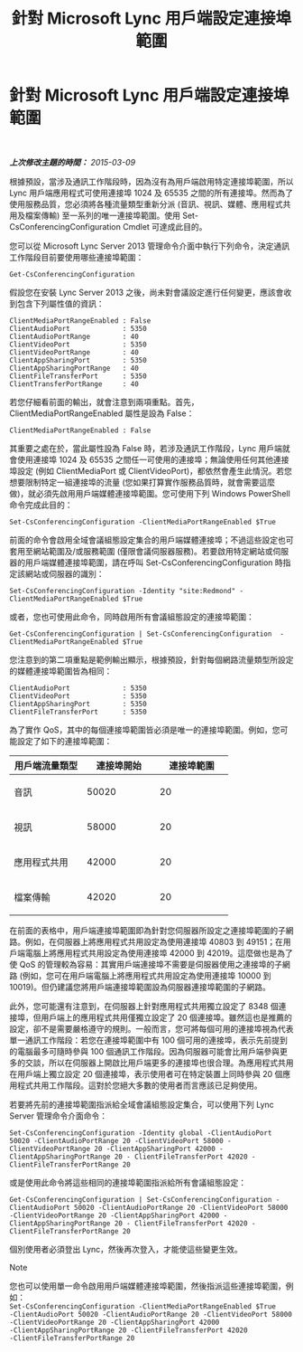 ﻿---
title: 針對 Microsoft Lync 用戶端設定連接埠範圍
TOCTitle: 針對 Microsoft Lync 用戶端設定連接埠範圍
ms:assetid: 287d5cea-7ada-461c-9b4a-9da2af315e71
ms:mtpsurl: https://technet.microsoft.com/zh-tw/library/JJ204760(v=OCS.15)
ms:contentKeyID: 49290395
ms.date: 08/10/2015
mtps_version: v=OCS.15
ms.translationtype: HT
---

# 針對 Microsoft Lync 用戶端設定連接埠範圍

 

_**上次修改主題的時間：** 2015-03-09_

根據預設，當涉及通訊工作階段時，因為沒有為用戶端啟用特定連接埠範圍，所以 Lync 用戶端應用程式可使用連接埠 1024 及 65535 之間的所有連接埠。然而為了使用服務品質，您必須將各種流量類型重新分派 (音訊、視訊、媒體、應用程式共用及檔案傳輸) 至一系列的唯一連接埠範圍。使用 Set-CsConferencingConfiguration Cmdlet 可達成此目的。

您可以從 Microsoft Lync Server 2013 管理命令介面中執行下列命令，決定通訊工作階段目前要使用哪些連接埠範圍：

    Get-CsConferencingConfiguration

假設您在安裝 Lync Server 2013 之後，尚未對會議設定進行任何變更，應該會收到包含下列屬性值的資訊：

    ClientMediaPortRangeEnabled : False
    ClientAudioPort             : 5350
    ClientAudioPortRange        : 40
    ClientVideoPort             : 5350
    ClientVideoPortRange        : 40
    ClientAppSharingPort        : 5350
    ClientAppSharingPortRange   : 40
    ClientFileTransferPort      : 5350
    ClientTransferPortRange     : 40

若您仔細看前面的輸出，就會注意到兩項重點。首先，ClientMediaPortRangeEnabled 屬性是設為 False：

    ClientMediaPortRangeEnabled : False

其重要之處在於，當此屬性設為 False 時，若涉及通訊工作階段，Lync 用戶端就會使用連接埠 1024 及 65535 之間任一可使用的連接埠；無論使用任何其他連接埠設定 (例如 ClientMediaPort 或 ClientVideoPort)，都依然會產生此情況。若您想要限制特定一組連接埠的流量 (您如果打算實作服務品質時，就會需要這麼做)，就必須先啟用用戶端媒體連接埠範圍。您可使用下列 Windows PowerShell 命令完成此目的：

    Set-CsConferencingConfiguration -ClientMediaPortRangeEnabled $True

前面的命令會啟用全域會議組態設定集合的用戶端媒體連接埠；不過這些設定也可套用至網站範圍及/或服務範圍 (僅限會議伺服器服務)。若要啟用特定網站或伺服器的用戶端媒體連接埠範圍，請在呼叫 Set-CsConferencingConfiguration 時指定該網站或伺服器的識別：

    Set-CsConferencingConfiguration -Identity "site:Redmond" -ClientMediaPortRangeEnabled $True

或者，您也可使用此命令，同時啟用所有會議組態設定的連接埠範圍：

    Get-CsConferencingConfiguration | Set-CsConferencingConfiguration  -ClientMediaPortRangeEnabled $True

您注意到的第二項重點是範例輸出顯示，根據預設，針對每個網路流量類型所設定的媒體連接埠範圍皆為相同：

    ClientAudioPort             : 5350
    ClientVideoPort             : 5350
    ClientAppSharingPort        : 5350
    ClientFileTransferPort      : 5350

為了實作 QoS，其中的每個連接埠範圍皆必須是唯一的連接埠範圍。例如，您可能設定了如下的連接埠範圍：


<table>
<colgroup>
<col style="width: 33%" />
<col style="width: 33%" />
<col style="width: 33%" />
</colgroup>
<thead>
<tr class="header">
<th>用戶端流量類型</th>
<th>連接埠開始</th>
<th>連接埠範圍</th>
</tr>
</thead>
<tbody>
<tr class="odd">
<td><p>音訊</p></td>
<td><p>50020</p></td>
<td><p>20</p></td>
</tr>
<tr class="even">
<td><p>視訊</p></td>
<td><p>58000</p></td>
<td><p>20</p></td>
</tr>
<tr class="odd">
<td><p>應用程式共用</p></td>
<td><p>42000</p></td>
<td><p>20</p></td>
</tr>
<tr class="even">
<td><p>檔案傳輸</p></td>
<td><p>42020</p></td>
<td><p>20</p></td>
</tr>
</tbody>
</table>


在前面的表格中，用戶端連接埠範圍即為針對您伺服器所設定之連接埠範圍的子網路。例如，在伺服器上將應用程式共用設定為使用連接埠 40803 到 49151；在用戶端電腦上將應用程式共用設定為使用連接埠 42000 到 42019。這麼做也是為了使 QoS 的管理較為容易：其實用戶端連接埠不需要是伺服器使用之連接埠的子網路 (例如，您可在用戶端電腦上將應用程式共用設定為使用連接埠 10000 到 10019)。但仍建議您將用戶端連接埠範圍設為伺服器連接埠範圍的子網路。

此外，您可能還有注意到，在伺服器上針對應用程式共用獨立設定了 8348 個連接埠，但用戶端上的應用程式共用僅獨立設定了 20 個連接埠。雖然這也是推薦的設定，卻不是需要嚴格遵守的規則。一般而言，您可將每個可用的連接埠視為代表單一通訊工作階段：若您在連接埠範圍中有 100 個可用的連接埠，表示先前提到的電腦最多可隨時參與 100 個通訊工作階段。因為伺服器可能會比用戶端參與更多的交談，所以在伺服器上開啟比用戶端更多的連接埠也很合理。為應用程式共用在用戶端上獨立設定 20 個連接埠，表示使用者可在特定裝置上同時參與 20 個應用程式共用工作階段。這對於您絕大多數的使用者而言應該已足夠使用。

若要將先前的連接埠範圍指派給全域會議組態設定集合，可以使用下列 Lync Server 管理命令介面命令：

    Set-CsConferencingConfiguration -Identity global -ClientAudioPort 50020 -ClientAudioPortRange 20 -ClientVideoPort 58000 -ClientVideoPortRange 20 -ClientAppSharingPort 42000 -ClientAppSharingPortRange 20 - ClientFileTransferPort 42020 -ClientFileTransferPortRange 20

或是使用此命令將這些相同的連接埠範圍指派給所有會議組態設定：

    Get-CsConferencingConfiguration | Set-CsConferencingConfiguration -ClientAudioPort 50020 -ClientAudioPortRange 20 -ClientVideoPort 58000 -ClientVideoPortRange 20 -ClientAppSharingPort 42000 -ClientAppSharingPortRange 20 - ClientFileTransferPort 42020 -ClientFileTransferPortRange 20

個別使用者必須登出 Lync，然後再次登入，才能使這些變更生效。

> [!NOTE]
> 您也可以使用單一命令啟用用戶端媒體連接埠範圍，然後指派這些連接埠範圍，例如：<br />
> <code>Set-CsConferencingConfiguration -ClientMediaPortRangeEnabled $True -ClientAudioPort 50020 -ClientAudioPortRange 20 -ClientVideoPort 58000 -ClientVideoPortRange 20 -ClientAppSharingPort 42000 -ClientAppSharingPortRange 20 -ClientFileTransferPort 42020 -ClientFileTransferPortRange 20</code>


